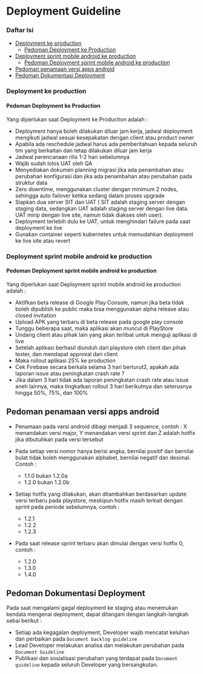 Deployment Guideline
==================================
<!-- START doctoc generated TOC please keep comment here to allow auto update -->
<!-- DON'T EDIT THIS SECTION, INSTEAD RE-RUN doctoc TO UPDATE -->

### Daftar Isi

- [Deployment ke production](#deployment-ke-production)
  - [Pedoman Deployment ke Production](#pedoman-deployment-ke-production)
- [Deployment sprint mobile android ke production](#deployment-sprint-mobile-android-ke-production)
  - [Pedoman Deployment sprint mobile android ke production](#pedoman-deployment-sprint-mobile-android-ke-production)
- [Pedoman penamaan versi apps android](#pedoman-penamaan-versi-apps-android)
- [Pedoman Dokumentasi Deployment](#pedoman-dokumentasi-deployment)
  

### Deployment ke production
#### Pedoman Deployment ke Production
Yang diperlukan saat Deployment ke Production adalah :
- Deployment hanya boleh dilakukan diluar jam kerja, jadwal deployment mengikuti jadwal sesuai kesepakatan dengan client atau product owner
- Apabila ada reschedule jadwal harus ada pemberitahuan kepada seluruh tim yang berkaitan dan tetap dilakukan diluar jam kerja
- Jadwal perencanaan rilis 1-2 hari sebelumnya
- Wajib sudah lolos UAT oleh QA
- Menyediakan dokumen planning migrasi jika ada penambahan atau perubahan konfigurasi dan jika ada penambahan atau perubahan pada struktur data
- Zero downtime, menggunakan cluster dengan minimum 2 nodes, sehingga auto failover ketika sedang dalam proses upgrade
- Siapkan dua server SIT dan UAT ( SIT adalah staging server dengan staging data, sedangkan UAT adalah staging server dengan live data. UAT mirip dengan live site, namun tidak diakses oleh user).
- Deployment terlebih dulu ke UAT, untuk menghindari failure pada saat deployment ke live
- Gunakan container seperti kubernetes untuk memudahkan deployment ke live site atau revert


### Deployment sprint mobile android ke production
#### Pedoman Deployment sprint mobile android ke production
Yang diperlukan saat Deployment sprint mobile android ke production adalah :
- Aktifkan beta release di Google Play Console, namun jika beta tidak boleh dipublish ke public maka bisa menggunakan alpha release atau closed invitation
- Upload APK yang terbaru di beta release pada google play console
- Tunggu beberapa saat, maka aplikasi akan muncul di PlayStore
- Undang client atau pihak lain yang akan terlibat untuk menguji aplikasi di live
- Setelah aplikasi berhasil diunduh dari playstore oleh client dan pihak tester, dan mendapat approval dari client
- Maka rollout aplikasi 25% ke production
- Cek Firebase secara berkala selama 3 hari berturut2, apakah ada laporan issue atau peningkatan crash rate ?
- Jika dalam 3 hari tidak ada laporan peningkatan crash rate atau issue aneh lainnya, maka tingkatkan rollout 3 hari berikutnya dan seterusnya hingga 50%, 75%, dan 100%

## Pedoman penamaan versi apps android
- Penamaan pada versi android dibagi menjadi 3 sequence, contoh : X menandakan versi major, Y menandakan versi sprint dan Z adalah hotfix jika dibutuhkan pada versi tersebut

- Pada setiap versi nomor hanya berisi angka, bernilai positif dan bernilai bulat tidak boleh menggunakan alphabet, bernilai negatif dan desimal. Contoh :
    - 1.1.0 bukan 1.2.0a
    - 1.2.0 bukan 1.2.0b
    
- Setiap hotfix yang dilakukan, akan ditambahkan berdasarkan update versi terbaru pada playstore, meskipun hotfix masih terkait dengan sprint pada periode sebelumnya, contoh :
    - 1.2.1
    - 1.2.2
    - 1.2.3
    
- Pada saat release sprint terbaru akan dimulai dengan versi hotfix 0, contoh :
    - 1.2.0
    - 1.3.0
    - 1.4.0
    
 ## Pedoman Dokumentasi Deployment
 Pada saat mengalami gagal deployment ke staging atau menemukan kendala mengenai deployment, dapat ditangani dengan langkah-langkah sebai berikut :
- Setiap ada kegagalan deployment, Developer wajib mencatat keluhan dan perbaikan pada `Document backlog guideline`
- Lead Developer melakukan analisa dan melakukan perubahan pada `Document Guideline`
- Publikasi dan sosialisasi perubahan yang terdapat pada `Document guideline` kepada seluruh Developer yang bersangkutan.



